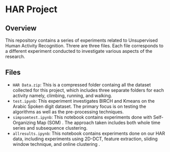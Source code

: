 # HAR Project

## Overview
This repository contains a series of experiments related to Unsupervised Human Activity Recognition. Threre are three files. Each file corresponds to a different experiment conducted to investigate various aspects of the research.

## Files

- `HAR Data.zip`: This is a compressed folder containg all the dataset collected for this project, which includes three separate folders for each activity namely, climbing, running, and walking.
- `test.ipynb`: This experiment investigates BIRCH and Kmeans on the Arabic Spoken digit dataset. The primary focus is on testing the algorithms as well as the pre-processing techniques.
- `simpsomtest.ipynb`: This notebook contains experiments done with Self-Organizing Map (SOM) . The approach taken includes both whole time series and subsequence clustering.
- `allresults.ipynb`: This notebook contains experiments done on our HAR data, including experiments using 2D-DCT, feature extraction, sliding window technique, and online clustering .

